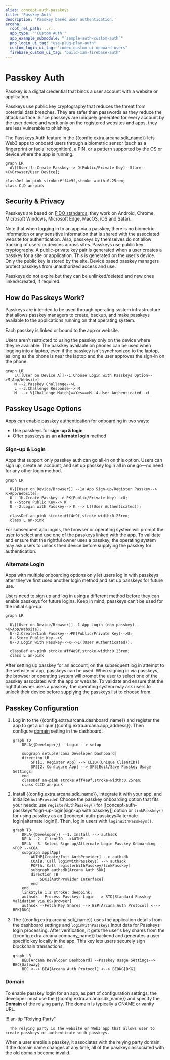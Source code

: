 ```yaml
---
alias: concept-auth-passkeys
title: 'Passkey Auth'
description: 'Passkey based user authentication.'
arcana:
  root_rel_path: ../..
  app_type: "'Custom Auth'"
  app_example_submodule: "`sample-auth-custom-auth`"
  pnp_login_ui_tag: "use-plug-play-auth"
  custom_login_ui_tag: "index-custom-ui-onboard-users"
  firebase_custom_ui_tag: "build-iam-firebase-auth"
---
```


# Passkey Auth

Passkey is a digital credential that binds a user account with a website or application.

Passkeys use public key cryptography that reduces the threat from potential data breaches. They are safer than passwords as they reduce the attack surface. Since passkeys are uniquely generated for every account by the user device and work only on the registered websites and apps, they are less vulnerable to phishing.

The Passkeys Auth feature in the {{config.extra.arcana.sdk_name}} lets Web3 apps to onboard users through a biometric sensor (such as a fingerprint or facial recognition), a PIN, or a pattern supported by the OS or device where the app is running.

```mermaid
graph LR
  A\[[User]]--Create Passkey--> D(Public/Private Key)--Store-->C>Browser/User Device];

classDef an-pink stroke:#ff4e9f,stroke-width:0.25rem; 
class C,D an-pink
```

## Security & Privacy

Passkeys are based on [FIDO standards](https://en.wikipedia.org/wiki/FIDO_Alliance), they work on Android, Chrome, Microsoft Windows, Microsoft Edge, MacOS, iOS and Safari.

Note that when logging in to an app via a passkey, there is no biometric information or any sensitive information that is shared with the associated website for authentication. Also, passkeys by themselves do not allow tracking of users or devices across sites. Passkeys use public key cryptography. A public–private key pair is generated when a user creates a passkey for a site or application. This is generated on the user's device. Only the public key is stored by the site. Device based passkey managers protect passkeys from unauthorized access and use. 

Passkeys do not expire but they can be unlinked/deleted and new ones linked/created, if required.

## How do Passkeys Work?

Passkeys are intended to be used through operating system infrastructure that allows passkey managers to create, backup, and make passkeys available to the applications running on that operating system.

Each passkey is linked or bound to the app or website.

Users aren't restricted to using the passkey only on the device where they're available. The passkey available on phones can be used when logging into a laptop, even if the passkey isn't synchronized to the laptop, as long as the phone is near the laptop and the user approves the sign-in on the phone.

```mermaid
graph LR
    L\[[User on Device A]]--1.Choose Login with Passkeys Option-->M[App/Website]
    M --2.Passkey Challenge-->L
    L --3.Challenge Response--> M
    M -.-> V{Challenge Match}==Yes==>M--4.User Authenticated-->L
```

## Passkey Usage Options

Apps can enable passkey authentication for onboarding in two ways:

* Use passkeys for **sign-up & login**
* Offer passkeys as an **alternate login** method

### Sign-up & Login

Apps that support only passkey auth can go all-in on this option. Users can sign up, create an account, and set up passkey login all in one go—no need for any other login method.

```mermaid
graph LR

  U\[[User on Device/Browser]] --1a.App Sign-up/Register Passkey--> K>App/Website];
  U --1b.Create Passkey--> PK(Public/Private Key)-->U;
  U --Store Public Key--> K
  U --2.Login with Passkey--> K --> L((User Authenticated));

  classDef an-pink stroke:#ff4e9f,stroke-width:0.25rem; 
  class L an-pink
```

For subsequent app logins, the browser or operating system will prompt the user to select and use one of the passkeys linked with the app. To validate and ensure that the rightful owner uses a passkey, the operating system may ask users to unlock their device before supplying the passkey for authentication.

### Alternate Login

Apps with multiple onboarding options only let users log in with passkeys after they’ve first used another login method and set up passkeys for future use.

Users need to sign up and log in using a different method before they can enable passkeys for future logins. Keep in mind, passkeys can’t be used for the initial sign-up.

```mermaid
graph LR

  U\[[User on Device/Browser]]--1.App Login (non-passkey)-->K>App/Website];
  U--2.Create/Link Passkey-->PK(Public/Private Key)-->U;
  U--Store Public Key-->K
  U--3.Login with Passkey-->K-->L((User Authenticated));

  classDef an-pink stroke:#ff4e9f,stroke-width:0.25rem; 
  class L an-pink
```

After setting up passkey for an account, on the subsequent log in attempt to the website or app, passkeys can be used. When signing in via passkeys, the browser or operating system will prompt the user to select one of the passkey associated with the app or website. To validate and ensure that the rightful owner uses a passkey, the operating system may ask users to unlock their device before supplying the passkeys list to choose from.

## Passkey Configuration

1. Log in to the {{config.extra.arcana.dashboard_name}} and register the app to get a unique  {{config.extra.arcana.app_address}}. Then configure [domain](#domain) setting in the dashboard.

    ```mermaid
    graph TD
        DFLA{{Developer}} --Login --> setup
    
        subgraph setup[Arcana Developer Dashboard]
        direction LR  
            SP1[1. Register App] --> CLID((Unique ClientID))
            SP2[2. Configure App] --> SP3[Edit/Save Passkey Usage Settings]
        end
        classDef an-pink stroke:#ff4e9f,stroke-width:0.25rem; 
        class CLID an-pink

    ```
2. Install {{config.extra.arcana.sdk_name}}, integrate it with your app, and initialize `AuthProvide`r. Choose the passkey onboarding option that fits your needs: use `registerWithPasskey()` for [[concept-auth-passkeys#sign-up-login|sign-up with passkey]] option or `linkPasskey()` for using passkey as an [[concept-auth-passkeys#alternate-login|alternate login]]. Then, log in users with   `loginWithPasskeys()`.

    ```mermaid
    graph TD
        DFLA{{Developer}} --1. Install --> authsdk
        DFLA --2. ClientID -->AUTHP
        DFLA --3. Select Sign-up/Alternate Login Passkey Onboarding -->POP -->COA
        subgraph app[App]
            AUTHP[Create/Init AuthProvider] --> authsdk
            COA[B. Call loginWithPasskeys] --> authsdk
            POP[A. Call registerWithPasskey/linkPasskey]
            subgraph authsdk[Arcana Auth SDK]
            direction TB 
                SDK1[AuthProvider Interface] 
            end
        end
        linkStyle 1,2 stroke: deeppink;
        authsdk --Process Passkeys Login --> STD[Standard Passkey Validation via OS/Browser]
        authsdk --Fetch Key Shares --> BEP[Arcana Auth Protocol] <--> BEK[DKG]
    ```

3. The {{config.extra.arcana.sdk_name}} uses the application details from the dashboard settings and `loginWithPasskeys` input data for Passkeys login processing. After verification, it gets the user's key shares from the {{config.extra.arcana.company_name}} backend and generates a user specific key locally in the app. This key lets users securely sign blockchain transactions.

    ```mermaid
    graph LR
        BED[Arcana Developer Dashboard] --Passkey Usage Settings--> BEC{Gateway} 
        BEC <--> BEA[Arcana Auth Protocol] <--> BEDKG[DKG]
    ```

### Domain

To enable passkey login for an app, as part of configuration settings, the developer must use the {{config.extra.arcana.sdk_name}} and specify the **Domain** of the relying party. The domain is typically a CNAME or vanity URL.

!!! an-tip "Relying Party"

      The relying party is the website or Web3 app that allows user to create passkeys or authenticate with passkeys.

When a user enrolls a passkey, it associates with the relying party domain. If the domain name changes at any time, all of the passkeys associated with the old domain become invalid.
